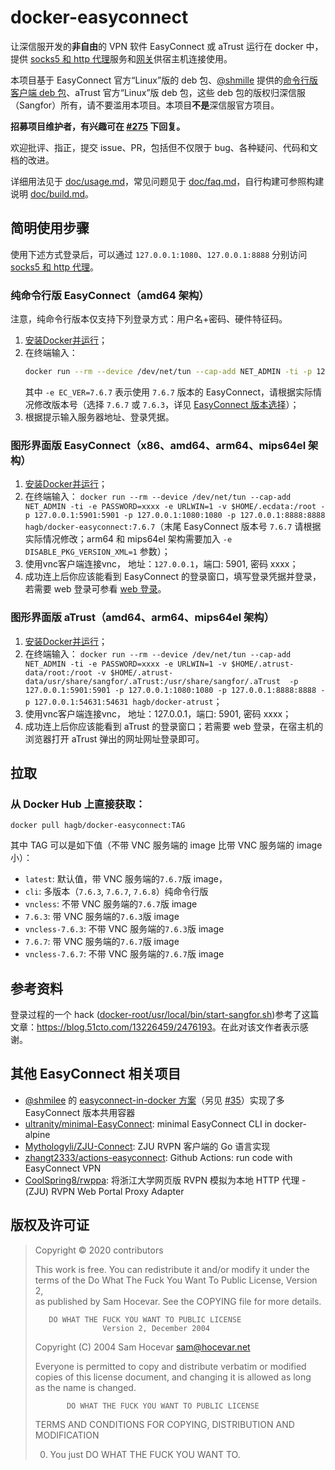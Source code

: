 # docker-easyconnect

让深信服开发的**非自由**的 VPN 软件 EasyConnect 或 aTrust 运行在 docker 中，提供 [socks5 和 http 代理](doc/usage.md#代理服务)服务和[网关](doc/usage.md#ip-forward)供宿主机连接使用。

本项目基于 EasyConnect 官方“Linux”版的 deb 包、[@shmille](https://github.com/shmilee) 提供的[命令行版客户端 deb 包](https://github.com/shmilee/scripts/releases/download/v0.0.1/easyconn_7.6.8.2-ubuntu_amd64.deb)、aTrust 官方“Linux”版 deb 包，这些 deb 包的版权归深信服（Sangfor）所有，请不要滥用本项目。本项目**不是**深信服官方项目。

**招募项目维护者，有兴趣可在 [#275](https://github.com/docker-easyconnect/docker-easyconnect/issues/275) 下回复。**

欢迎批评、指正，提交 issue、PR，包括但不仅限于 bug、各种疑问、代码和文档的改进。

详细用法见于 [doc/usage.md](doc/usage.md)，常见问题见于 [doc/faq.md](doc/faq.md)，自行构建可参照构建说明 [doc/build.md](doc/build.md)。

## 简明使用步骤

使用下述方式登录后，可以通过 `127.0.0.1:1080`、`127.0.0.1:8888` 分别访问 [socks5 和 http 代理](doc/usage.md#代理服务)。

### 纯命令行版 EasyConnect（amd64 架构）

注意，纯命令行版本仅支持下列登录方式：用户名+密码、硬件特征码。

1. [安装Docker并运行](https://docs.docker.com/get-docker/)；
2.  在终端输入：
	``` bash
	docker run --rm --device /dev/net/tun --cap-add NET_ADMIN -ti -p 127.0.0.1:1080:1080 -p 127.0.0.1:8888:8888 -e EC_VER=7.6.3 -e CLI_OPTS="-d vpnaddress -u username -p password" hagb/docker-easyconnect:cli
	```
	其中 `-e EC_VER=7.6.7` 表示使用 `7.6.7` 版本的 EasyConnect，请根据实际情况修改版本号（选择 `7.6.7` 或 `7.6.3`，详见 [EasyConnect 版本选择](doc/usage.md#easyconnect-版本选择)）；
3. 根据提示输入服务器地址、登录凭据。

### 图形界面版 EasyConnect（x86、amd64、arm64、mips64el 架构）

1. [安装Docker并运行](https://docs.docker.com/get-docker/)；
2. 在终端输入： `docker run --rm --device /dev/net/tun --cap-add NET_ADMIN -ti -e PASSWORD=xxxx -e URLWIN=1 -v $HOME/.ecdata:/root -p 127.0.0.1:5901:5901 -p 127.0.0.1:1080:1080 -p 127.0.0.1:8888:8888 hagb/docker-easyconnect:7.6.7`（末尾 EasyConnect 版本号 `7.6.7` 请根据实际情况修改；arm64 和 mips64el 架构需要加入 `-e DISABLE_PKG_VERSION_XML=1` 参数）；
3. 使用vnc客户端连接vnc， 地址：`127.0.0.1`，端口: 5901, 密码 xxxx；
4. 成功连上后你应该能看到 EasyConnect 的登录窗口，填写登录凭据并登录，若需要 web 登录可参看 [web 登录](doc/usage.md#web-登录)。

### 图形界面版 aTrust（amd64、arm64、mips64el 架构）

1. [安装Docker并运行](https://docs.docker.com/get-docker/)；
2. 在终端输入： `docker run --rm --device /dev/net/tun --cap-add NET_ADMIN -ti -e PASSWORD=xxxx -e URLWIN=1 -v $HOME/.atrust-data/root:/root -v $HOME/.atrust-data/usr/share/sangfor/.aTrust:/usr/share/sangfor/.aTrust  -p 127.0.0.1:5901:5901 -p 127.0.0.1:1080:1080 -p 127.0.0.1:8888:8888 -p 127.0.0.1:54631:54631 hagb/docker-atrust`；
3. 使用vnc客户端连接vnc， 地址：127.0.0.1，端口: 5901, 密码 xxxx；
4. 成功连上后你应该能看到 aTrust 的登录窗口；若需要 web 登录，在宿主机的浏览器打开 aTrust 弹出的网址网址登录即可。


## 拉取

### 从 Docker Hub 上直接获取：

```
docker pull hagb/docker-easyconnect:TAG
```

其中 TAG 可以是如下值（不带 VNC 服务端的 image 比带 VNC 服务端的 image 小）：

- `latest`: 默认值，带 VNC 服务端的`7.6.7`版 image，
- `cli`: 多版本（`7.6.3`, `7.6.7`, `7.6.8`）纯命令行版
- `vncless`: 不带 VNC 服务端的`7.6.7`版 image
- `7.6.3`: 带 VNC 服务端的`7.6.3`版 image
- `vncless-7.6.3`: 不带 VNC 服务端的`7.6.3`版 image
- `7.6.7`: 带 VNC 服务端的`7.6.7`版 image
- `vncless-7.6.7`: 不带 VNC 服务端的`7.6.7`版 image

## 参考资料

登录过程的一个 hack ([docker-root/usr/local/bin/start-sangfor.sh](docker-root/usr/local/bin/start-sangfor.sh))参考了这篇文章：<https://blog.51cto.com/13226459/2476193>。在此对该文作者表示感谢。

## 其他 EasyConnect 相关项目

- [@shmilee](https://github.com/shmilee) 的 [easyconnect-in-docker 方案](https://github.com/shmilee/scripts/tree/master/easyconnect-in-docker)（另见 [#35](https://github.com/Hagb/docker-easyconnect/issues/35)）实现了多 EasyConnect 版本共用容器
- [ultranity/minimal-EasyConnect](https://github.com/ultranity/minimal-EasyConnect): minimal EasyConnect CLI in docker-alpine
- [Mythologyli/ZJU-Connect](https://github.com/Mythologyli/ZJU-Connect): ZJU RVPN 客户端的 Go 语言实现
- [zhangt2333/actions-easyconnect](https://github.com/zhangt2333/actions-easyconnect): Github Actions: run code with EasyConnect VPN
- [CoolSpring8/rwppa](https://github.com/CoolSpring8/rwppa): 将浙江大学网页版 RVPN 模拟为本地 HTTP 代理 - (ZJU) RVPN Web Portal Proxy Adapter

## 版权及许可证

> Copyright © 2020 contributors
>
> This work is free. You can redistribute it and/or modify it under the  
> terms of the Do What The Fuck You Want To Public License, Version 2,  
> as published by Sam Hocevar. See the COPYING file for more details. 
>
>        DO WHAT THE FUCK YOU WANT TO PUBLIC LICENSE  
>                    Version 2, December 2004  
>
> Copyright (C) 2004 Sam Hocevar <sam@hocevar.net>  
>
> Everyone is permitted to copy and distribute verbatim or modified  
> copies of this license document, and changing it is allowed as long  
> as the name is changed.  
>  
>            DO WHAT THE FUCK YOU WANT TO PUBLIC LICENSE  
>   TERMS AND CONDITIONS FOR COPYING, DISTRIBUTION AND MODIFICATION  
>  
>  0. You just DO WHAT THE FUCK YOU WANT TO. 
